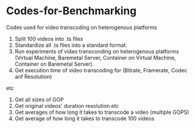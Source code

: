 # Codes-for-Benchmarking
 Codes used for video transcoding on heterogenous platforms
 1) Split 100 videos into .ts files
 2) Standardize all .ts files into a standard format.
 3) Run experiments of video transconding on heterogenous platforms (Virtual Machine, Baremetal Server, Container on Virtual Machine, Container on Baremetal Server).
 4) Get execution time of video transcoding for (Bitrate, Framerate, Codec anf Resolution)
 
 etc
 1) Get all sizes of GOP
 2) Get original videos' duration resolution etc
 3) Get averages of how long it takes to transcode a video (multiple GOPS)
 4) Get average of how long it takes to transcode 100 videos
 

